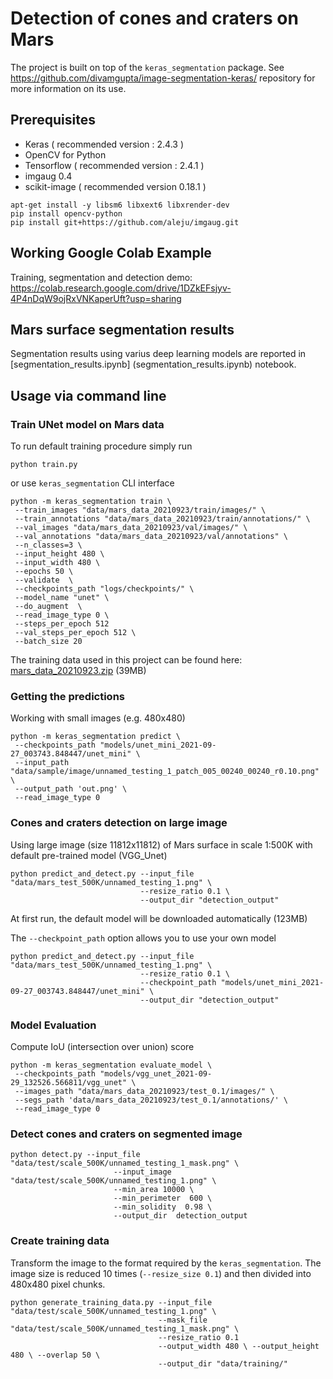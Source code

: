 # Detection of cones and craters on Mars

The project is built on top of the ```keras_segmentation``` package. See https://github.com/divamgupta/image-segmentation-keras/ repository for more information on its use.

## Prerequisites

* Keras ( recommended version : 2.4.3 )
* OpenCV for Python
* Tensorflow ( recommended  version : 2.4.1 )
* imgaug 0.4
* scikit-image  ( recommended version 0.18.1 )

```shell
apt-get install -y libsm6 libxext6 libxrender-dev
pip install opencv-python
pip install git+https://github.com/aleju/imgaug.git
```

## Working Google Colab Example

Training, segmentation and detection demo:
https://colab.research.google.com/drive/1DZkEFsjyv-4P4nDqW9ojRxVNKaperUft?usp=sharing

## Mars surface segmentation results

Segmentation results using varius deep learning models are reported in [segmentation_results.ipynb] (segmentation_results.ipynb) notebook.

## Usage via command line
### Train UNet model on Mars data


To run default training procedure simply run 
```shell
python train.py
```
or use ``keras_segmentation`` CLI interface

```shell
python -m keras_segmentation train \
 --train_images "data/mars_data_20210923/train/images/" \
 --train_annotations "data/mars_data_20210923/train/annotations/" \
 --val_images "data/mars_data_20210923/val/images/" \
 --val_annotations "data/mars_data_20210923/val/annotations" \
 --n_classes=3 \
 --input_height 480 \
 --input_width 480 \
 --epochs 50 \
 --validate  \
 --checkpoints_path "logs/checkpoints/" \
 --model_name "unet" \
 --do_augment  \
 --read_image_type 0 \
 --steps_per_epoch 512
 --val_steps_per_epoch 512 \
 --batch_size 20 
 ```

The training data used in this project can be found here: [mars_data_20210923.zip](https:///www.fizyka.umk.pl/~grochu/mars/mars_data_20210923.zip)  (39MB)
### Getting the predictions

Working with small images (e.g. 480x480)

```shell
python -m keras_segmentation predict \
 --checkpoints_path "models/unet_mini_2021-09-27_003743.848447/unet_mini" \
 --input_path "data/sample/image/unnamed_testing_1_patch_005_00240_00240_r0.10.png" \
 --output_path 'out.png' \
 --read_image_type 0
 ```

### Cones and craters detection on large image

Using large image (size 11812x11812) of Mars surface in scale 1:500K with default pre-trained model (VGG_Unet)

```shell
python predict_and_detect.py --input_file "data/mars_test_500K/unnamed_testing_1.png" \
                             --resize_ratio 0.1 \
                             --output_dir "detection_output"

```

At first run, the default model will be downloaded automatically (123MB)

The ```--checkpoint_path``` option allows you to use your own model 
```shell
python predict_and_detect.py --input_file "data/mars_test_500K/unnamed_testing_1.png" \
                             --resize_ratio 0.1 \
                             --checkpoint_path "models/unet_mini_2021-09-27_003743.848447/unet_mini" \
                             --output_dir "detection_output"

```

### Model Evaluation 

Compute IoU (intersection over union) score

```shell
python -m keras_segmentation evaluate_model \
 --checkpoints_path "models/vgg_unet_2021-09-29_132526.566811/vgg_unet" \
 --images_path "data/mars_data_20210923/test_0.1/images/" \
 --segs_path 'data/mars_data_20210923/test_0.1/annotations/' \
 --read_image_type 0
```



### Detect cones and craters on segmented image

```shell 
python detect.py --input_file "data/test/scale_500K/unnamed_testing_1_mask.png" \
                       --input_image "data/test/scale_500K/unnamed_testing_1.png" \
                       --min_area 10000 \
                       --min_perimeter  600 \
                       --min_solidity  0.98 \
                       --output_dir  detection_output
```


### Create training data 

Transform the image to the format required by the ``keras_segmentation``. The image size is reduced 10 times (``--resize_size 0.1``) and then divided into 480x480 pixel chunks.

```shell
python generate_training_data.py --input_file "data/test/scale_500K/unnamed_testing_1.png" \
                                 --mask_file "data/test/scale_500K/unnamed_testing_1_mask.png" \
                                 --resize_ratio 0.1 
                                 --output_width 480 \ --output_height 480 \ --overlap 50 \
                                 --output_dir "data/training/" 
```

